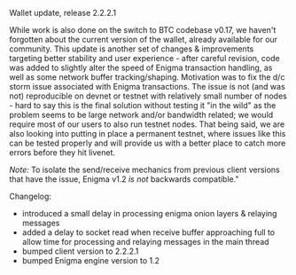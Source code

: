 Wallet update, release 2.2.2.1

While work is also done on the switch to BTC codebase v0.17, we haven't forgotten about the current version of the wallet, already available for our community. This update is another set of changes & improvements targeting better stability and user experience - after careful revision, code was added to slightly alter the speed of Enigma transaction handling, as well as some network buffer tracking/shaping. Motivation was to fix the d/c storm issue associated with Enigma transactions. The issue is not (and was not) reproducible on devnet or testnet with relatively small number of nodes - hard to say this is the final solution without testing it "in the wild" as the problem seems to be large network and/or bandwidth related; we would require most of our users to also run testnet nodes. That being said, we are also looking into putting in place a permanent testnet, where issues like this can be tested properly and will provide us with a better place to catch more errors before they hit livenet.

*Note:* To isolate the send/receive mechanics from previous client versions that have the issue, Enigma v1.2 *is not* backwards compatible."

Changelog:
- introduced a small delay in processing enigma onion layers & relaying messages
- added a delay to socket read when receive buffer approaching full to allow time for processing and relaying messages in the main thread
- bumped client version to 2.2.2.1
- bumped Enigma engine version to 1.2

